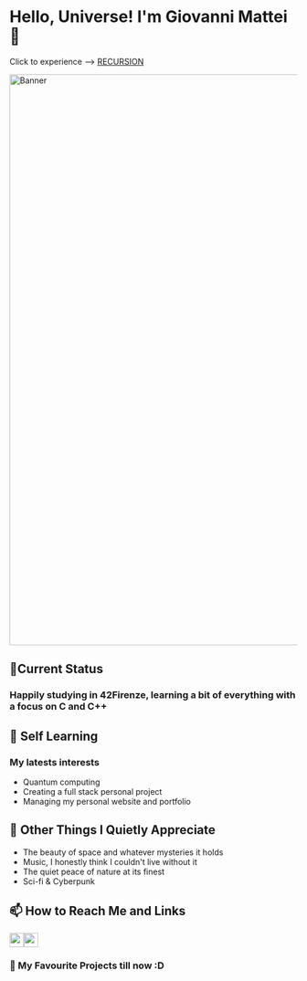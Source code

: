 # Hello, Universe! I'm Giovanni Mattei 👋

<p>Click to experience --> <a href="https://github.com/Mattei-Giovanni">RECURSION</p></a>

<img src="./images/cyberpunk-city-banner.gif" alt="Banner" style="width: 1000px; height: auto;" />

## 🏫Current Status
### Happily studying in 42Firenze, learning a bit of everything with a focus on C and C++

## 📖 Self Learning
### My latests interests
- Quantum computing
- Creating a full stack personal project
- Managing my personal website and portfolio

## 🌌 Other Things I Quietly Appreciate

- The beauty of space and whatever mysteries it holds
- Music, I honestly think I couldn't live without it
- The quiet peace of nature at its finest
- Sci-fi & Cyberpunk

## 📫 How to Reach Me and Links

<p><a href="www.linkedin.com/in/giovanni-mattei-7a74b8265/"><img src="https://img.shields.io/badge/linkedin-%230077B5.svg?&style=for-the-badge&logo=linkedin&logoColor=white" height=25></a><a href="ko-fi.com/arkarayn"><img src="https://img.shields.io/badge/Ko--fi-F16061?style=for-the-badge&logo=ko-fi&logoColor=white" height=25></a></p></p>

### 🎒 My Favourite Projects till now :D
